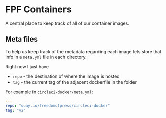 # FPF Containers

A central place to keep track of all of our container images.

## Meta files
To help us keep track of the metadata regarding each image
lets store that info in a `meta.yml` file in each directory.

Right now I just have 

* `repo` - the destination of where the image is hosted
* `tag` - the current tag of the adjacent dockerfile in the folder

For example in `circleci-docker/meta.yml`:

```yaml
---
repo: "quay.io/freedomofpress/circleci-docker"
tag: "v2"
```
